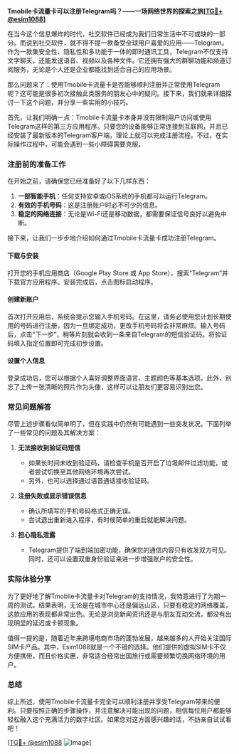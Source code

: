 **Tmobile卡流量卡可以注册Telegram吗？——一场网络世界的探索之旅[[TG💪+ @esim1088](https://t.me/s/esim1088)]**

在当今这个信息爆炸的时代，社交软件已经成为我们日常生活中不可或缺的一部分。而说到社交软件，就不得不提一款备受全球用户喜爱的应用——Telegram。作为一款集安全性、隐私性和多功能于一体的即时通讯工具，Telegram不仅支持文字聊天，还能发送语音、视频以及各种文件。它还拥有强大的群聊功能和频道订阅服务，无论是个人还是企业都能找到适合自己的应用场景。

那么问题来了：使用Tmobile卡流量卡是否能够顺利注册并正常使用Telegram呢？这可能是很多初次接触此类服务的朋友心中的疑问。接下来，我们就来详细探讨一下这个问题，并分享一些实用的小技巧。

首先，让我们明确一点：Tmobile卡流量卡本身并没有限制用户访问或使用Telegram这样的第三方应用程序。只要您的设备能够正常连接到互联网，并且已经安装了最新版本的Telegram客户端，理论上就可以完成注册流程。不过，在实际操作过程中，可能会遇到一些小障碍需要克服。

### 注册前的准备工作

在开始之前，请确保您已经准备好了以下几样东西：
1. **一部智能手机**：任何支持安卓或iOS系统的手机都可以运行Telegram。
2. **有效的手机号码**：这是注册账户时必不可少的信息。
3. **稳定的网络连接**：无论是Wi-Fi还是移动数据，都需要保证信号良好以避免中断。

接下来，让我们一步步地介绍如何通过Tmobile卡流量卡成功注册Telegram。

#### 下载与安装
打开您的手机应用商店（Google Play Store 或 App Store），搜索“Telegram”并下载官方应用程序。安装完成后，点击图标启动程序。

#### 创建新账户
首次打开应用后，系统会提示您输入手机号码。在这里，请务必使用您计划长期使用的号码进行注册，因为一旦绑定成功，更改手机号码将会非常麻烦。输入号码后，点击“下一步”，稍等片刻就会收到一条来自Telegram的短信验证码。将验证码填入指定位置即可完成初步设置。

#### 设置个人信息
登录成功后，您可以根据个人喜好调整界面语言、主题颜色等基本选项。此外，别忘了上传一张清晰的照片作为头像，这样可以让朋友们更容易识别出您。

### 常见问题解答

尽管上述步骤看似简单明了，但在实践中仍然有可能遇到一些突发状况。下面列举了一些常见的问题及其解决方案：

1. **无法接收到验证码短信**
   - 如果长时间未收到验证码，请检查手机是否开启了垃圾邮件过滤功能，或者尝试切换至其他网络环境再次尝试。
   - 另外，也可以选择通过语音通话接收验证码。

2. **注册失败或显示错误信息**
   - 确认所填写的手机号码格式正确无误。
   - 尝试退出重新进入程序，有时候简单的重启就能解决问题。

3. **担心隐私泄露**
   - Telegram提供了端到端加密功能，确保您的通信内容只有收发双方可见。同时，还可以设置双重身份验证来进一步增强账户的安全性。

### 实际体验分享

为了更好地了解Tmobile卡流量卡对Telegram的支持情况，我特意进行了为期一周的测试。结果表明，无论是在城市中心还是偏远山区，只要有稳定的网络覆盖，这款应用的表现都非常出色。无论是浏览新闻资讯还是与朋友互动交流，都没有出现明显的延迟或卡顿现象。

值得一提的是，随着近年来跨境电商市场的蓬勃发展，越来越多的人开始关注国际SIM卡产品。其中，Esim1088就是一个不错的选择。他们提供的虚拟SIM卡不仅方便携带，而且价格实惠，非常适合经常出国旅行或需要频繁切换网络环境的用户。

### 总结

综上所述，使用Tmobile卡流量卡完全可以顺利注册并享受Telegram带来的便利。只要按照正确的步骤操作，并注意解决可能出现的问题，相信每位用户都能够轻松融入这个充满活力的数字社区。如果您对这方面感兴趣的话，不妨亲自试试看吧！

[[TG💪+ @esim1088](https://t.me/s/esim1088) ![Image](https://i.postimg.cc/4NQfJmqS/Snipaste-2025-05-13-00-14-12.png)]
